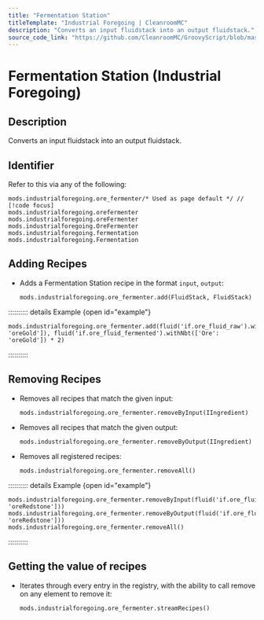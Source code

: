 ```yaml
---
title: "Fermentation Station"
titleTemplate: "Industrial Foregoing | CleanroomMC"
description: "Converts an input fluidstack into an output fluidstack."
source_code_link: "https://github.com/CleanroomMC/GroovyScript/blob/master/src/main/java/com/cleanroommc/groovyscript/compat/mods/industrialforegoing/OreFermenter.java"
---
```


# Fermentation Station (Industrial Foregoing)

## Description

Converts an input fluidstack into an output fluidstack.

## Identifier

Refer to this via any of the following:

```groovy:no-line-numbers {1}
mods.industrialforegoing.ore_fermenter/* Used as page default */ // [!code focus]
mods.industrialforegoing.orefermenter
mods.industrialforegoing.oreFermenter
mods.industrialforegoing.OreFermenter
mods.industrialforegoing.fermentation
mods.industrialforegoing.Fermentation
```


## Adding Recipes

- Adds a Fermentation Station recipe in the format `input`, `output`:

    ```groovy:no-line-numbers
    mods.industrialforegoing.ore_fermenter.add(FluidStack, FluidStack)
    ```

:::::::::: details Example {open id="example"}
```groovy:no-line-numbers
mods.industrialforegoing.ore_fermenter.add(fluid('if.ore_fluid_raw').withNbt(['Ore': 'oreGold']), fluid('if.ore_fluid_fermented').withNbt(['Ore': 'oreGold']) * 2)
```

::::::::::

## Removing Recipes

- Removes all recipes that match the given input:

    ```groovy:no-line-numbers
    mods.industrialforegoing.ore_fermenter.removeByInput(IIngredient)
    ```

- Removes all recipes that match the given output:

    ```groovy:no-line-numbers
    mods.industrialforegoing.ore_fermenter.removeByOutput(IIngredient)
    ```

- Removes all registered recipes:

    ```groovy:no-line-numbers
    mods.industrialforegoing.ore_fermenter.removeAll()
    ```

:::::::::: details Example {open id="example"}
```groovy:no-line-numbers
mods.industrialforegoing.ore_fermenter.removeByInput(fluid('if.ore_fluid_raw').withNbt([Ore: 'oreRedstone']))
mods.industrialforegoing.ore_fermenter.removeByOutput(fluid('if.ore_fluid_fermented').withNbt([Ore: 'oreRedstone']))
mods.industrialforegoing.ore_fermenter.removeAll()
```

::::::::::

## Getting the value of recipes

- Iterates through every entry in the registry, with the ability to call remove on any element to remove it:

    ```groovy:no-line-numbers
    mods.industrialforegoing.ore_fermenter.streamRecipes()
    ```

